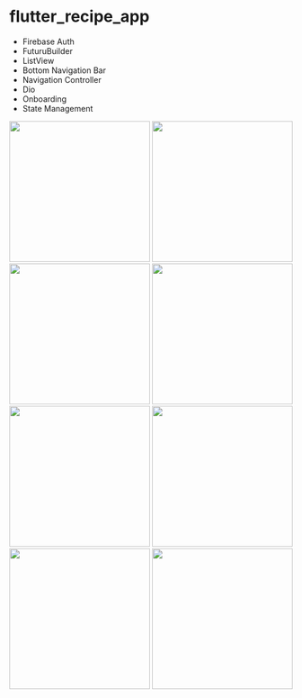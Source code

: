 # flutter_recipe_app
- Firebase Auth
- FuturuBuilder
- ListView
- Bottom Navigation Bar
- Navigation Controller
- Dio
- Onboarding
- State Management


<p float = "left">
<img src="https://github.com/davutkarakus/RecipeApp/assets/111883993/c2aefe65-226a-472c-9234-0f414f2c73f1" width="250"/>
<img src="https://github.com/davutkarakus/RecipeApp/assets/111883993/57ae75d5-2969-47ed-b4a1-3e127a7cf262" width="250"/>
<img src="https://github.com/davutkarakus/RecipeApp/assets/111883993/c1146689-81f9-440b-bf1f-38eb8db2e8ac" width="250"/>
<img src="https://github.com/davutkarakus/RecipeApp/assets/111883993/8f7d1af0-dd27-4a64-b7c8-85596b317722" width="250"/>
<img src="https://github.com/davutkarakus/RecipeApp/assets/111883993/94dca210-42fa-4768-a86f-8d2bbb774505" width="250"/>
<img src="https://github.com/davutkarakus/RecipeApp/assets/111883993/be7086be-c27c-4dfc-a903-31b0097d3969" width="250"/>
<img src="https://github.com/davutkarakus/RecipeApp/assets/111883993/8ae362af-c74c-4f09-9b25-181b627be0d0" width="250"/>
<img src="https://github.com/davutkarakus/RecipeApp/assets/111883993/25cfe26e-623c-4842-83d5-f0d1fba9acf5" width="250"/>

  </p>
